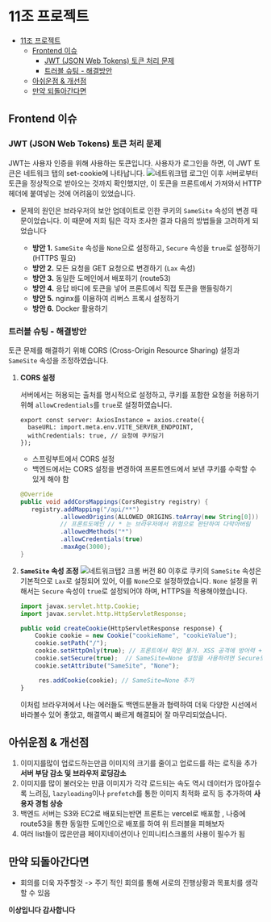 # 11조 프로젝트

- [11조 프로젝트](#11조-프로젝트)
  - [Frontend 이슈](#frontend-이슈)
    - [JWT (JSON Web Tokens) 토큰 처리 문제](#jwt-json-web-tokens-토큰-처리-문제)
    - [트러블 슈팅 - 해결방안](#트러블-슈팅---해결방안)
  - [아쉬운점 \& 개선점](#아쉬운점--개선점)
  - [만약 되돌아간다면](#만약-되돌아간다면)

## Frontend 이슈

### JWT (JSON Web Tokens) 토큰 처리 문제

JWT는 사용자 인증을 위해 사용하는 토큰입니다. 사용자가 로그인을 하면, 이 JWT 토큰은 네트워크 탭의 set-cookie에 나타납니다.
![네트워크탭](https://user-images.githubusercontent.com/85878391/254797800-e87c1d2e-ae81-402d-9234-c3794ef94780.png)
로그인 이후 서버로부터 토큰을 정상적으로 받아오는 것까지 확인했지만, 이 토큰을 프론트에서 가져와서 HTTP 헤더에 붙여넣는 것에 어려움이 있었습니다.

- 문제의 원인은 브라우저의 보안 업데이트로 인한 쿠키의 `SameSite` 속성의 변경 때문이었습니다. 이 때문에 저희 팀은 각자 조사한 결과 다음의 방법들을 고려하게 되었습니다

  - **방안 1.** `SameSite` 속성을 `None`으로 설정하고, `Secure` 속성을 `true`로 설정하기 (HTTPS 필요)
  - **방안 2.** 모든 요청을 GET 요청으로 변경하기 (`Lax` 속성)
  - **방안 3.** 동일한 도메인에서 배포하기 (route53)
  - **방안 4.** 응답 바디에 토큰을 넣어 프론트에서 직접 토큰을 핸들링하기
  - **방안 5.** nginx를 이용하여 리버스 프록시 설정하기
  - **방안 6.** Docker 활용하기

### 트러블 슈팅 - 해결방안

토큰 문제를 해결하기 위해 CORS (Cross-Origin Resource Sharing) 설정과 `SameSite` 속성을 조정하였습니다.

1. **CORS 설정**

   서버에서는 허용되는 출처를 명시적으로 설정하고, 쿠키를 포함한 요청을 허용하기 위해 `allowCredentials`를 `true`로 설정하였습니다.

   ```tsx
   export const server: AxiosInstance = axios.create({
     baseURL: import.meta.env.VITE_SERVER_ENDPOINT,
     withCredentials: true, // 요청에 쿠키담기
   });
   ```

   - 스프링부트에서 CORS 설정
   - 백엔드에서는 CORS 설정을 변경하여 프론트엔드에서 보낸 쿠키를 수락할 수 있게 해야 함

   ```java
   @Override
   public void addCorsMappings(CorsRegistry registry) {
      registry.addMapping("/api/**")
              .allowedOrigins(ALLOWED_ORIGINS.toArray(new String[0]))
              // 프론트도메인 // * 는 브라우저에서 위험으로 판단하여 다막아버림
              .allowedMethods("*")
              .allowCredentials(true)
              .maxAge(3000);
   }
   ```

2. **`SameSite` 속성 조정**
   ![네트워크탭2](https://user-images.githubusercontent.com/85878391/254797810-58b73b91-fa49-482d-a81b-8b2e60510730.png)
   크롬 버전 80 이후로 쿠키의 `SameSite` 속성은 기본적으로 `Lax`로 설정되어 있어, 이를 `None`으로 설정하였습니다. `None` 설정을 위해서는 `Secure` 속성이 `true`로 설정되어야 하며, HTTPS을 적용해야했습니다.

   ```jsx
   import javax.servlet.http.Cookie;
   import javax.servlet.http.HttpServletResponse;

   public void createCookie(HttpServletResponse response) {
       Cookie cookie = new Cookie("cookieName", "cookieValue");
       cookie.setPath("/");
       cookie.setHttpOnly(true); // 프론트에서 확인 불가. XSS 공격에 방어력 +1
       cookie.setSecure(true);  // SameSite=None 설정을 사용하려면 Secure도 true로 설정해야 함.
       cookie.setAttribute("SameSite", "None");

   		res.addCookie(cookie); // SameSite=None 추가
   }
   ```

   이처럼 브라우저에서 나는 에러들도 백엔드분들과 협력하여 더욱 다양한 시선에서 바라볼수 있어 좋았고, 해결역시 빠르게 해결되어 잘 마무리되었습니다.

## 아쉬운점 & 개선점

1. 이미지를많이 업로드하는만큼 이미지의 크기를 줄이고 업로드를 하는 로직을 추가 **서버 부담 감소 및 브라우저 로딩감소**
2. 이미지를 많이 불러오는 만큼 이미지가 각각 로드되는 속도 역시 데이터가 많아질수록 느려짐, `lazyloading`이나 `prefetch`를 통한 이미지 최적화 로직 등 추가하여 **사용자 경험 상승**
3. 백엔드 서버는 S3와 EC2로 배포되는반면 프론트는 vercel로 배포함 , 나중에 route53을 통한 동일한 도메인으로 배포를 하여 위 트러블을 피해보자
4. 여러 list들이 많은만큼 페이지네이션이나 인피니티스크롤의 사용이 필수가 됨

## 만약 되돌아간다면

- 회의를 더욱 자주할것 -> 주기 적인 회의를 통해 서로의 진행상황과 목표치를 생각할 수 있음

**이상입니다 감사합니다**
